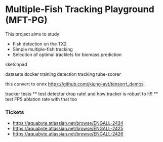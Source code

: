 # Multiple-Fish Tracking Playground (MFT-PG)

This project aims to study:
 * Fish detection on the TX2
 * Simple multiple-fish tracking 
 * Selection of optimal tracklets for biomass prediction
 

sketchpad

datasets
docker
training
detection
tracking
tube-scorer

this convert to onnx https://github.com/jkjung-avt/tensorrt_demos 

tracker tests
 ** test detector drop rate!  and how tracker is robust to it!!
 ** test FPS ablation rate with that too


### Tickets

  * https://aquabyte.atlassian.net/browse/ENGALL-2424
  * https://aquabyte.atlassian.net/browse/ENGALL-2425
  * https://aquabyte.atlassian.net/browse/ENGALL-2426
